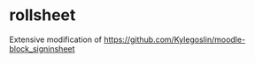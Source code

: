 rollsheet
=========

Extensive modification of https://github.com/Kylegoslin/moodle-block_signinsheet

